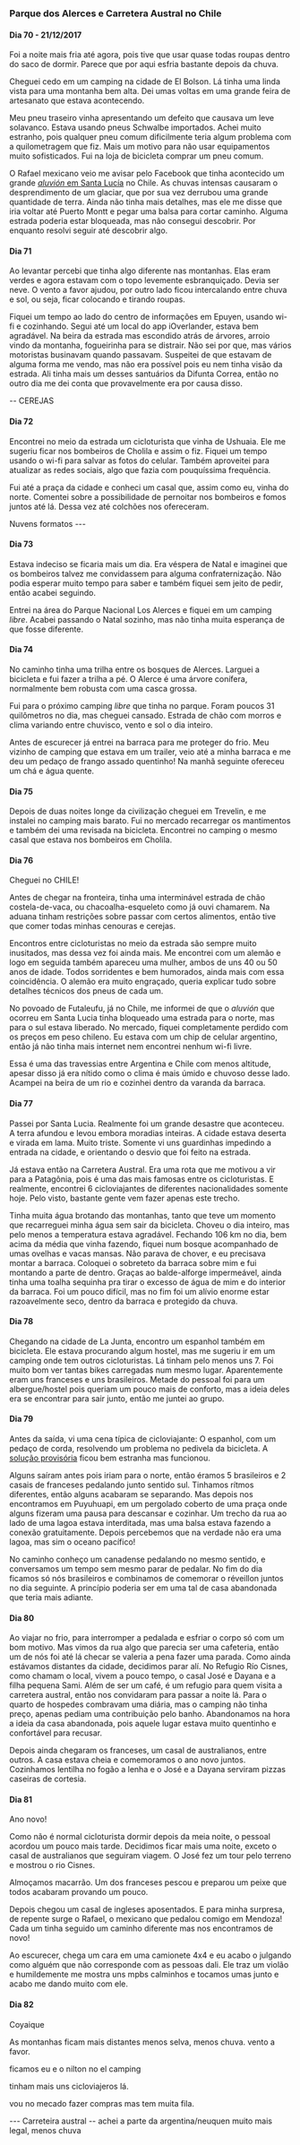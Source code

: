 

### Parque dos Alerces e Carretera Austral no Chile

#### Dia 70 - 21/12/2017

Foi a noite mais fria até agora, pois tive que usar quase todas roupas dentro do saco de dormir.
Parece que por aqui esfria bastante depois da chuva.

Cheguei cedo em um camping na cidade de El Bolson.
Lá tinha uma linda vista para uma montanha bem alta.
Dei umas voltas em uma grande feira de artesanato que estava acontecendo.

Meu pneu traseiro vinha apresentando um defeito que causava um leve solavanco.
Estava usando pneus Schwalbe importados.
Achei muito estranho, pois qualquer pneu comum dificilmente teria algum problema com a quilometragem que fiz.
Mais um motivo para não usar equipamentos muito sofisticados.
Fui na loja de bicicleta comprar um pneu comum.

O Rafael mexicano veio me avisar pelo Facebook que tinha acontecido um grande [*aluvión* em Santa Lucía](https://es.wikipedia.org/wiki/Aluvi%C3%B3n_de_Villa_Santa_Luc%C3%ADa) no Chile.
As chuvas intensas causaram o desprendimento de um glaciar, que por sua vez derrubou uma grande quantidade de terra.
Ainda não tinha mais detalhes, mas ele me disse que iria voltar até Puerto Montt e pegar uma balsa para cortar caminho.
Alguma estrada poderia estar bloqueada, mas não consegui descobrir.
Por enquanto resolvi seguir até descobrir algo.

#### Dia 71

Ao levantar percebi que tinha algo diferente nas montanhas.
Elas eram verdes e agora estavam com o topo levemente esbranquiçado.
Devia ser neve.
O vento a favor ajudou, por outro lado ficou intercalando entre chuva e sol, ou seja, ficar colocando e tirando roupas.

Fiquei um tempo ao lado do centro de informações em Epuyen, usando wi-fi e cozinhando.
Segui até um local do app iOverlander, estava bem agradável.
Na beira da estrada mas escondido atrás de árvores, arroio vindo da montanha, fogueirinha para se distrair.
Não sei por que, mas vários motoristas businavam quando passavam.
Suspeitei de que estavam de alguma forma me vendo, mas não era possível pois eu nem tinha visão da estrada.
Ali tinha mais um desses santuários da Difunta Correa, então no outro dia me dei conta que provavelmente era por causa disso.

-- CEREJAS

#### Dia 72

Encontrei no meio da estrada um cicloturista que vinha de Ushuaia.
Ele me sugeriu ficar nos bombeiros de Cholila e assim o fiz.
Fiquei um tempo usando o wi-fi para salvar as fotos do celular.
Também aproveitei para atualizar as redes sociais, algo que fazia com pouquíssima frequência.

Fui até a praça da cidade e conheci um casal que, assim como eu, vinha do norte.
Comentei sobre a possibilidade de pernoitar nos bombeiros e fomos juntos até lá.
Dessa vez até colchões nos ofereceram.

Nuvens formatos ---

#### Dia 73

Estava indeciso se ficaria mais um dia.
Era véspera de Natal e imaginei que os bombeiros talvez me convidassem para alguma confraternização.
Não podia esperar muito tempo para saber e também fiquei sem jeito de pedir, então acabei seguindo.

Entrei na área do Parque Nacional Los Alerces e fiquei em um camping *libre*.
Acabei passando o Natal sozinho, mas não tinha muita esperança de que fosse diferente.

#### Dia 74

No caminho tinha uma trilha entre os bosques de Alerces.
Larguei a bicicleta e fui fazer a trilha a pé.
O Alerce é uma árvore conífera, normalmente bem robusta com uma casca grossa.

Fui para o próximo camping *libre* que tinha no parque.
Foram poucos 31 quilômetros no dia, mas cheguei cansado.
Estrada de chão com morros e clima variando entre chuvisco, vento e sol o dia inteiro.

Antes de escurecer já entrei na barraca para me proteger do frio.
Meu vizinho de camping que estava em um trailer, veio até a minha barraca e me deu um pedaço de frango assado quentinho!
Na manhã seguinte ofereceu um chá e água quente.

#### Dia 75

Depois de duas noites longe da civilização cheguei em Trevelin, e me instalei no camping mais barato.
Fui no mercado recarregar os mantimentos e também dei uma revisada na bicicleta.
Encontrei no camping o mesmo casal que estava nos bombeiros em Cholila.

#### Dia 76

Cheguei no CHILE!

Antes de chegar na fronteira, tinha uma interminável estrada de chão costela-de-vaca, ou chacoalha-esqueleto como já ouvi chamarem.
Na aduana tinham restrições sobre passar com certos alimentos, então tive que comer todas minhas cenouras e cerejas.

Encontros entre cicloturistas no meio da estrada são sempre muito inusitados, mas dessa vez foi ainda mais.
Me encontrei com um alemão e logo em seguida também apareceu uma mulher, ambos de uns 40 ou 50 anos de idade.
Todos sorridentes e bem humorados, ainda mais com essa coincidência.
O alemão era muito engraçado, queria explicar tudo sobre detalhes técnicos dos pneus de cada um.

No povoado de Futaleufu, já no Chile, me informei de que o *aluvión* que ocorreu em Santa Lucia tinha bloqueado uma estrada para o norte, mas para o sul estava liberado. 
No mercado, fiquei completamente perdido com os preços em peso chileno.
Eu estava com um chip de celular argentino, então já não tinha mais internet nem encontrei nenhum wi-fi livre.

Essa é uma das travessias entre Argentina e Chile com menos altitude, apesar disso já era nítido como o clima é mais úmido e chuvoso desse lado.
Acampei na beira de um rio e cozinhei dentro da varanda da barraca.

#### Dia 77

Passei por Santa Lucia.
Realmente foi um grande desastre que aconteceu.
A terra afundou e levou embora moradias inteiras.
A cidade estava deserta e virada em lama. 
Muito triste.
Somente vi uns guardinhas impedindo a entrada na cidade, e orientando o desvio que foi feito na estrada.

Já estava então na Carretera Austral.
Era uma rota que me motivou a vir para a Patagônia, pois é uma das mais famosas entre os cicloturistas.
E realmente, encontrei 6 cicloviajantes de diferentes nacionalidades somente hoje.
Pelo visto, bastante gente vem fazer apenas este trecho.

Tinha muita água brotando das montanhas, tanto que teve um momento que recarreguei minha água sem sair da bicicleta. 
Choveu o dia inteiro, mas pelo menos a temperatura estava agradável.
Fechando 106 km no dia, bem acima da média que vinha fazendo, fiquei num bosque acompanhado de umas ovelhas e vacas mansas. 
Não parava de chover, e eu precisava montar a barraca.
Coloquei o sobreteto da barraca sobre mim e fui montando a parte de dentro.
Graças ao balde-alforge impermeável, ainda tinha uma toalha sequinha pra tirar o excesso de água de mim e do interior da barraca.
Foi um pouco difícil, mas no fim foi um alívio enorme estar razoavelmente seco, dentro da barraca e protegido da chuva.

#### Dia 78

Chegando na cidade de La Junta, encontro um espanhol também em bicicleta.
Ele estava procurando algum hostel, mas me sugeriu ir em um camping onde tem outros cicloturistas.
Lá tinham pelo menos uns 7.
Foi muito bom ver tantas bikes carregadas num mesmo lugar.
Aparentemente eram uns franceses e uns brasileiros.
Metade do pessoal foi para um albergue/hostel pois queriam um pouco mais de conforto, mas a ideia deles era se encontrar para sair junto, então me juntei ao grupo.

#### Dia 79

Antes da saída, vi uma cena típica de cicloviajante: 
O espanhol, com um pedaço de corda, resolvendo um problema no pedivela da bicicleta.
A [solução provisória](https://photos.app.goo.gl/4xLKBnSVr5cXj4md9) ficou bem estranha mas funcionou.

Alguns saíram antes pois iriam para o norte, então éramos 5 brasileiros e 2 casais de franceses pedalando junto sentido sul.
Tinhamos rítmos diferentes, então alguns acabaram se separando.
Mas depois nos encontramos em Puyuhuapi, em um pergolado coberto de uma praça onde alguns fizeram uma pausa para descansar e cozinhar.
Um trecho da rua ao lado de uma lagoa estava interditada, mas uma balsa estava fazendo a conexão gratuitamente.
Depois percebemos que na verdade não era uma lagoa, mas sim o oceano pacífico!

No caminho conheço um canadense pedalando no mesmo sentido, e conversamos um tempo sem mesmo parar de pedalar.
No fim do dia ficamos só nós brasileiros e combinamos de comemorar o réveillon juntos no dia seguinte.
A princípio poderia ser em uma tal de casa abandonada que teria mais adiante.

#### Dia 80

Ao viajar no frio, para interromper a pedalada e esfriar o corpo só com um bom motivo.
Mas vimos da rua algo que parecia ser uma cafeteria, então um de nós foi até lá checar se valeria a pena fazer uma parada.
Como ainda estávamos distantes da cidade, decidimos parar alí.
No Refugio Río Cisnes, como chamam o local, vivem a pouco tempo, o casal José e Dayana e a filha pequena Sami.
Além de ser um café, é um refugio para quem visita a carretera austral, então nos convidaram para passar a noite lá.
Para o quarto de hospedes combravam uma diária, mas o camping não tinha preço, apenas pediam uma contribuição pelo banho.
Abandonamos na hora a ideia da casa abandonada, pois aquele lugar estava muito quentinho e confortável para recusar.

Depois ainda chegaram os franceses, um casal de australianos, entre outros.
A casa estava cheia e comemoramos o ano novo juntos.
Cozinhamos lentilha no fogão a lenha e o José e a Dayana serviram pizzas caseiras de cortesia.

#### Dia 81

Ano novo!

Como não é normal cicloturista dormir depois da meia noite, o pessoal acordou um pouco mais tarde.
Decidimos ficar mais uma noite, exceto o casal de australianos que seguiram viagem.
O José fez um tour pelo terreno e mostrou o rio Cisnes.

Almoçamos macarrão.
Um dos franceses pescou e preparou um peixe que todos acabaram provando um pouco.

Depois chegou um casal de ingleses aposentados.
E para minha surpresa, de repente surge o Rafael, o mexicano que pedalou comigo em Mendoza!
Cada um tinha seguido um caminho diferente mas nos encontramos de novo!

Ao escurecer, chega um cara em uma camionete 4x4 e eu acabo o julgando como alguém que não corresponde com as pessoas dali.
Ele traz um violão e humildemente me mostra uns mpbs calminhos e tocamos umas junto e acabo me dando muito com ele.

#### Dia 82

Coyaique

As montanhas ficam mais distantes menos selva, menos chuva. vento a favor.

ficamos eu e o nilton no el camping

tinham mais uns cicloviajeros lá.

vou no mecado fazer compras mas tem muita fila.

<!--

#### Dia 83

Saímos bem tarde, pelas 13h

vento a favor e rajadas de vento a favor.

aparece mais campo aberto, mas depois encontramos em montanhas onde o tempo chuvoso

eu fico num wild camping e o milton/nilton num camping

#### Dia 84





[Mais fotos do trecho Parque dos Alerces e Carretera Austral no Chile](https://photos.app.goo.gl/owQ46KX4YtjemQ5h1)

-->





--- Carreteira austral -- achei a parte da argentina/neuquen muito mais legal, menos chuva